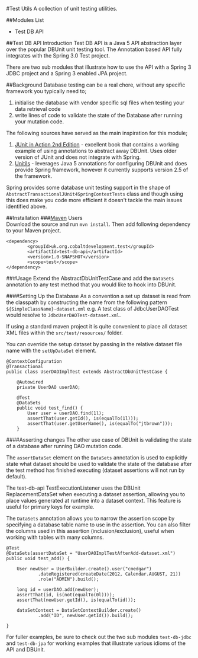 #Test Utils
A collection of unit testing utilities.

##Modules List
* Test DB API

##Test DB API
Introduction
Test DB API is a Java 5 API abstraction layer over the popular DBUnit unit testing tool. The Annotation based API fully integrates with the Spring 3.0 Test project.

There are two sub modules that illustrate how to use the API with a Spring 3 JDBC project and a Spring 3 enabled JPA project. 

##Background
Database testing can be a real chore, without any specific framework you typically need to;  

1.  initialise the database with vendor specific sql files when testing your data retrieval code
2.  write lines of code to validate the state of the Database after running your mutation code.  

The following sources have served as the main inspiration for this module;

1. [JUnit in Action 2nd Edition](http://www.manning.com/tahchiev/) - excellent book that contains a working example of using annotations to abstract away DBUnit. Uses older version of JUnit and does not integrate with Spring.
2. [Unitils](http://www.unitils.org) - leverages Java 5 annotations for configuring DBUnit and does provide Spring framework, however it currently supports version 2.5 of the framework.
 
Spring provides some database unit testing support in the shape of <code>AbstractTransactionalJUnit4SpringContextTests</code> class and though using this does make you code more efficient it doesn't tackle the main issues identified above. 

##Installation
###[Maven](http://apache.maven.org/) Users  
Download the source and run <code>mvn install</code>. Then add following dependency to your Maven project.

	<dependency>
			<groupId>uk.org.cobaltdevelopment.test</groupId>
			<artifactId>test-db-api</artifactId>
			<version>1.0-SNAPSHOT</version>
			<scope>test</scope>
	</dependency>

###Usage
Extend the AbstractDbUnitTestCase and add the <code>DataSets</code> annotation to any test method that you would like to hook into DBUnit.

####Setting Up the Database
As a convention a set up dataset is read from the classpath by constructing the name from the following pattern <code>${SimpleClassName}-dataset.xml</code> e.g. A test class of JdbcUserDAOTest would resolve to <code>JdbcUserDAOTest-dataset.xml</code>.     

If using a standard maven project it is quite convenient to place all dataset XML files within the <code>src/test/resources/</code> folder.  

You can override the setup dataset by passing in the relative dataset file name with the <code>setUpDataSet</code> element.

	@ContextConfiguration
	@Transactional
	public class UserDAOImplTest extends AbstractDbUnitTestCase {

		@Autowired
		private UserDAO userDAO;

		@Test
		@DataSets
		public void test_find() {
			User user = userDAO.find(1l);
			assertThat(user.getId(), is(equalTo(1l)));
			assertThat(user.getUserName(), is(equalTo("jtbrown")));
		}
	
####Asserting changes
The other use case of DBUnit is validating the state of a database after running DAO mutation code.

The <code>assertDataSet</code> element on the <code>DataSets</code> annotation is used to explicitly state what dataset should be used to validate the state of the database after the test method has finished executing (dataset assertions will not run by default).  

The test-db-api TestExecutionListener uses the DBUnit ReplacementDataSet when executing a dataset assertion, allowing you to place values generated at runtime into a dataset context. This feature is useful for primary keys for example.  

The <code>DataSets</code> annotation allows you to narrow the assertion scope by specifying a database table name to use in the assertion. You can also filter the columns used in this assertion (inclusion/exclusion), useful when working with tables with many columns.

	@Test
	@DataSets(assertDataSet = "UserDAOImplTestAfterAdd-dataset.xml")
	public void test_add() {

		User newUser = UserBuilder.create().user("cmedgar")
				.dateRegistered(createDate(2012, Calendar.AUGUST, 21))
				.role("ADMIN").build();

		long id = userDAO.add(newUser);
		assertThat(id, is(not(equalTo(0l))));
		assertThat(newUser.getId(), is(equalTo(id)));

		dataSetContext = DataSetContextBuilder.create()
				.add("ID", newUser.getId()).build();

	}
	
For fuller examples, be sure to check out the two sub modules <code>test-db-jdbc</code> and <code>test-db-jpa</code> for working examples that illustrate various idioms of the API and DBUnit. 

